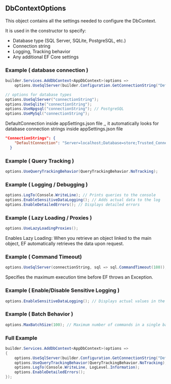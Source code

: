 ## DbContextOptions<TContext>

This object contains all the settings needed to configure the DbContext.

It is used in the constructor to specify:

- Database type (SQL Server, SQLite, PostgreSQL, etc.)
- Connection string
- Logging, Tracking behavior
- Any additional EF Core settings

### Example  ( database connection ) 
```csharp 
builder.Services.AddDbContext<AppDbContext>(options =>
    options.UseSqlServer(builder.Configuration.GetConnectionString("DefaultConnection")));

// options for database types
options.UseSqlServer("connectionString");
options.UseSqlite("connectionString");
options.UseNpgsql("connectionString"); // PostgreSQL
options.UseMySql("connectionString"); 
```
DefaultConnection inside appSettings.json file ,, it automatically looks for database connection strings inside appSettings.json file 

```json 
"ConnectionStrings": {
    "DefaultConnection": "Server=localhost;Database=store;Trusted_Connection=True;TrustServerCertificate=True;"
  }
  ```

### Example ( Query Tracking ) 
```csharp 
options.UseQueryTrackingBehavior(QueryTrackingBehavior.NoTracking);
```

### Example ( Logging / Debugging ) 
```csharp 
options.LogTo(Console.WriteLine); // Prints queries to the console
options.EnableSensitiveDataLogging(); // Adds actual data to the log
options.EnableDetailedErrors(); // Displays detailed errors
```
### Example ( Lazy Loading / Proxies ) 
```csharp 
options.UseLazyLoadingProxies();
```
Enables Lazy Loading: When you retrieve an object linked to the main object, EF automatically retrieves the data upon request.

### Example ( Command Timeout) 
```csharp 
options.UseSqlServer(connectionString, sql => sql.CommandTimeout(180));
```
Specifies the maximum execution time before EF throws an Exception.

### Example ( Enable/Disable Sensitive Logging ) 
```csharp 
options.EnableSensitiveDataLogging(); // Displays actual values ​​in the logs
```

### Example ( Batch Behavior ) 
```csharp 
options.MaxBatchSize(100); // Maximum number of commands in a single batch
```
### Full Example 
```csharp
builder.Services.AddDbContext<AppDbContext>(options =>
{
    options.UseSqlServer(builder.Configuration.GetConnectionString("DefaultConnection"));
    options.UseQueryTrackingBehavior(QueryTrackingBehavior.NoTracking);
    options.LogTo(Console.WriteLine, LogLevel.Information);
    options.EnableDetailedErrors();
});
```